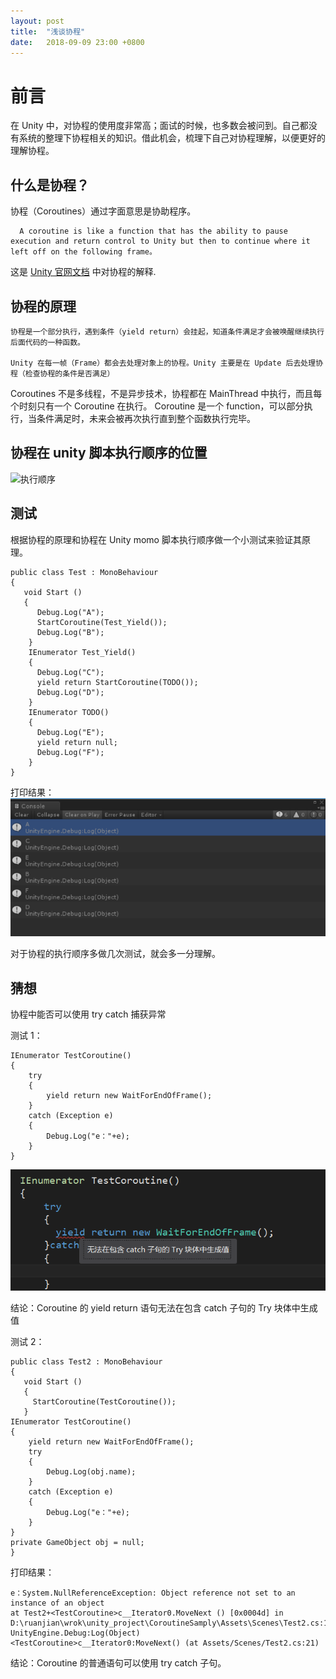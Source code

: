```yaml
---
layout: post
title:  "浅谈协程"
date:   2018-09-09 23:00 +0800
---
```


# 前言

在 Unity 中，对协程的使用度非常高；面试的时候，也多数会被问到。自己都没有系统的整理下协程相关的知识。借此机会，梳理下自己对协程理解，以便更好的理解协程。

## 什么是协程？

协程（Coroutines）通过字面意思是协助程序。

      A coroutine is like a function that has the ability to pause execution and return control to Unity but then to continue where it left off on the following frame。

 这是 [Unity 官网文档](https://docs.unity3d.com/Manual/Coroutines.html) 中对协程的解释.

## 协程的原理

    协程是一个部分执行，遇到条件（yield return）会挂起，知道条件满足才会被唤醒继续执行后面代码的一种函数。

    Unity 在每一帧（Frame）都会去处理对象上的协程。Unity 主要是在 Update 后去处理协程（检查协程的条件是否满足）

Coroutines 不是多线程，不是异步技术，协程都在 MainThread 中执行，而且每个时刻只有一个 Coroutine 在执行。 Coroutine 是一个 function，可以部分执行，当条件满足时，未来会被再次执行直到整个函数执行完毕。

## 协程在 unity 脚本执行顺序的位置

![执行顺序](https://docs.unity3d.com/uploads/Main/monobehaviour_flowchart.svg)

## 测试

根据协程的原理和协程在 Unity momo 脚本执行顺序做一个小测试来验证其原理。

    public class Test : MonoBehaviour
    {
       void Start ()
       {
          Debug.Log("A");
          StartCoroutine(Test_Yield());
          Debug.Log("B");
	    }
        IEnumerator Test_Yield()
        {
          Debug.Log("C");
          yield return StartCoroutine(TODO());
          Debug.Log("D");
        }
        IEnumerator TODO()
        {
          Debug.Log("E");
          yield return null;
          Debug.Log("F");
        }
    }

打印结果：
![结果](https://github.com/yuyaoxue/yuyaoxue.github.io/blob/master/assets/_v_images/CoroutineTestLog.png?raw=true)

对于协程的执行顺序多做几次测试，就会多一分理解。

## 猜想

协程中能否可以使用 try catch 捕获异常

测试 1：

    IEnumerator TestCoroutine()
    {
        try
        {
            yield return new WaitForEndOfFrame();
        }
        catch (Exception e)
        {
            Debug.Log("e："+e);
        }
    }

![结果](https://github.com/yuyaoxue/yuyaoxue.github.io/blob/master/assets/_v_images/CoroutineTryCatch.png?raw=true)

结论：Coroutine 的 yield return 语句无法在包含 catch 子句的 Try 块体中生成值

测试 2：

    public class Test2 : MonoBehaviour
    {
       void Start ()
       {
         StartCoroutine(TestCoroutine());
       }
    IEnumerator TestCoroutine()
    {
        yield return new WaitForEndOfFrame();
        try
        {
            Debug.Log(obj.name);
        }
        catch (Exception e)
        {
            Debug.Log("e："+e);
        }
    }
    private GameObject obj = null;
    }

打印结果：

    e：System.NullReferenceException: Object reference not set to an instance of an object
    at Test2+<TestCoroutine>c__Iterator0.MoveNext () [0x0004d] in D:\ruanjian\wrok\unity_project\CoroutineSamply\Assets\Scenes\Test2.cs:17
    UnityEngine.Debug:Log(Object)
    <TestCoroutine>c__Iterator0:MoveNext() (at Assets/Scenes/Test2.cs:21)
结论：Coroutine 的普通语句可以使用 try catch 子句。